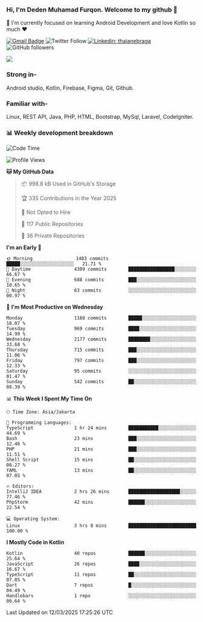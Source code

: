 ### Hi, I'm Deden Muhamad Furqon. Welcome to my github 👋

<!--
**furqoncreative/furqoncreative** is a ✨ _special_ ✨ repository because its `README.md` (this file) appears on your GitHub profile.

Here are some ideas to get you started:

- 🔭 I’m currently working on ...
- 👯 I’m looking to collaborate on ...
- 🤔 I’m looking for help with ...
- 💬 Ask me about ...
- 📫 How to reach me: ...
- 😄 Pronouns: ...
- ⚡ Fun fact: ...
-->

  🌱 I'm currently focused on learning Android Development and love Kotlin so much ❤ 

[![Gmail Badge](https://img.shields.io/badge/-furqoncreative24@gmail.com-c14438?style=flat-square&logo=Gmail&logoColor=white&link=mailto:furqoncreative24@gmail.com)](mailto:furqoncreative24@gmail.com)
![Twitter Follow](https://img.shields.io/twitter/follow/furqoncreative?label=Follow)
[![Linkedin: thaianebraga](https://img.shields.io/badge/-Deden_Muhamad_Furqon-blue?style=flat-square&logo=Linkedin&logoColor=white&link=https://www.linkedin.com/in/anmol-p-singh/)](https://www.linkedin.com/in/furqoncreative/)
![GitHub followers](https://img.shields.io/github/followers/furqoncreative?label=Follow&style=social)

<img src="https://github-readme-stats.sera5-dev.vercel.app/api?username=furqoncreative&hide=stars&show_icons=true&count_private=true&include_all_commits=true&title_color=#008080&icon_color=#008080&hide_border=true" width="">

### Strong in-

Android studio, Kotlin, Firebase, Figma, Git, Github.

### Familiar with-
Linux, REST API, Java, PHP, HTML, Bootstrap, MySql, Laravel, CodeIgniter.

### 📊 Weekly development breakdown

<!--START_SECTION:waka-->
![Code Time](http://img.shields.io/badge/Code%20Time-2%2C856%20hrs%2046%20mins-blue)

![Profile Views](http://img.shields.io/badge/Profile%20Views-0-blue)

**🐱 My GitHub Data** 

> 📦 998.8 kB Used in GitHub's Storage 
 > 
> 🏆 335 Contributions in the Year 2025
 > 
> 🚫 Not Opted to Hire
 > 
> 📜 117 Public Repositories 
 > 
> 🔑 36 Private Repositories 
 > 
**I'm an Early 🐤** 

```text
🌞 Morning                1403 commits        █████░░░░░░░░░░░░░░░░░░░░   21.71 % 
🌆 Daytime                4309 commits        █████████████████░░░░░░░░   66.67 % 
🌃 Evening                688 commits         ███░░░░░░░░░░░░░░░░░░░░░░   10.65 % 
🌙 Night                  63 commits          ░░░░░░░░░░░░░░░░░░░░░░░░░   00.97 % 
```
📅 **I'm Most Productive on Wednesday** 

```text
Monday                   1168 commits        █████░░░░░░░░░░░░░░░░░░░░   18.07 % 
Tuesday                  969 commits         ████░░░░░░░░░░░░░░░░░░░░░   14.99 % 
Wednesday                2177 commits        ████████░░░░░░░░░░░░░░░░░   33.68 % 
Thursday                 715 commits         ███░░░░░░░░░░░░░░░░░░░░░░   11.06 % 
Friday                   797 commits         ███░░░░░░░░░░░░░░░░░░░░░░   12.33 % 
Saturday                 95 commits          ░░░░░░░░░░░░░░░░░░░░░░░░░   01.47 % 
Sunday                   542 commits         ██░░░░░░░░░░░░░░░░░░░░░░░   08.39 % 
```


📊 **This Week I Spent My Time On** 

```text
🕑︎ Time Zone: Asia/Jakarta

💬 Programming Languages: 
TypeScript               1 hr 24 mins        ███████████░░░░░░░░░░░░░░   44.69 % 
Bash                     23 mins             ███░░░░░░░░░░░░░░░░░░░░░░   12.46 % 
PHP                      21 mins             ███░░░░░░░░░░░░░░░░░░░░░░   11.51 % 
Shell Script             15 mins             ██░░░░░░░░░░░░░░░░░░░░░░░   08.27 % 
YAML                     13 mins             ██░░░░░░░░░░░░░░░░░░░░░░░   07.05 % 

🔥 Editors: 
IntelliJ IDEA            2 hrs 26 mins       ███████████████████░░░░░░   77.46 % 
PhpStorm                 42 mins             ██████░░░░░░░░░░░░░░░░░░░   22.54 % 

💻 Operating System: 
Linux                    3 hrs 8 mins        █████████████████████████   100.00 % 
```

**I Mostly Code in Kotlin** 

```text
Kotlin                   40 repos            ██████░░░░░░░░░░░░░░░░░░░   25.64 % 
JavaScript               26 repos            ████░░░░░░░░░░░░░░░░░░░░░   16.67 % 
TypeScript               11 repos            ██░░░░░░░░░░░░░░░░░░░░░░░   07.05 % 
Dart                     7 repos             █░░░░░░░░░░░░░░░░░░░░░░░░   04.49 % 
Handlebars               1 repo              ░░░░░░░░░░░░░░░░░░░░░░░░░   00.64 % 
```




 Last Updated on 12/03/2025 17:25:26 UTC
<!--END_SECTION:waka-->
